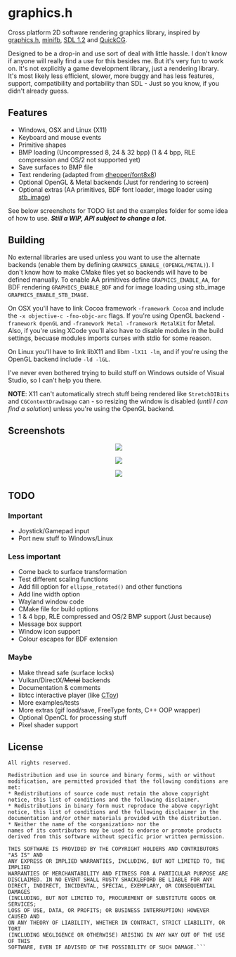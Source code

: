 # graphics.h

Cross platform 2D software rendering graphics library, inspired by [graphics.h](https://web.stanford.edu/class/archive/cs/cs106b/cs106b.1126/materials/cppdoc/graphics.html), [minifb](https://github.com/emoon/minifb), [SDL 1.2](https://www.libsdl.org/) and [QuickCG](http://lodev.org/cgtutor/).

Designed to be a drop-in and use sort of deal with little hassle. I don't know if anyone will really find a use for this besides me. But it's very fun to work on. It's not explicitly a game development library, just a rendering library. It's most likely less efficient, slower, more buggy and has less features, support, compatibility and portability than SDL - Just so you know, if you didn't already guess.


## Features

- Windows, OSX and Linux (X11)
- Keyboard and mouse events
- Primitive shapes
- BMP loading (Uncompressed 8, 24 & 32 bpp) (1 & 4 bpp, RLE compression and OS/2 not supported yet)
- Save surfaces to BMP file
- Text rendering (adapted from [dhepper/font8x8](https://github.com/dhepper/font8x8))
- Optional OpenGL & Metal backends (Just for rendering to screen)
- Optional extras (AA primitives, BDF font loader, image loader using [stb_image](https://github.com/nothings/stb))

See below screenshots for TODO list and the examples folder for some idea of how to use. ___Still a WIP, API subject to change a lot___.


## Building

No external libraries are used unless you want to use the alternate backends (enable them by defining ```GRAPHICS_ENABLE_(OPENGL/METAL)```). I don't know how to make CMake files yet so backends will have to be defined manually. To enable AA primitives define ```GRAPHICS_ENABLE_AA```, for BDF rendering ```GRAPHICS_ENABLE_BDF``` and for image loading using stb_image ```GRAPHICS_ENABLE_STB_IMAGE```.

On OSX you'll have to link Cocoa framework ```-framework Cocoa``` and include the ```-x objective-c -fno-objc-arc``` flags. If you're using OpenGL backend ```-framework OpenGL``` and ```-framework Metal -framework MetalKit``` for Metal. Also, if you're using XCode you'll also have to disable modules in the build settings, becuase modules imports curses with stdio for some reason.

On Linux you'll have to link libX11 and libm ```-lX11 -lm```, and if you're using the OpenGL backend include ```-ld -lGL```.

I've never even bothered trying to build stuff on Windows outside of Visual Studio, so I can't help you there.

**NOTE**: X11 can't automatically strech stuff being rendered like ```StretchDIBits``` and ```CGContextDrawImage``` can - so resizing the window is disabled (_until I can find a solution_) unless you're using the OpenGL backend.


## Screenshots

<p align="center">
  <img src="https://raw.githubusercontent.com/takeiteasy/graphics.h/master/screenshots/screenshot_osx.png">
</p>

<p align="center">
  <img src="https://raw.githubusercontent.com/takeiteasy/graphics.h/master/screenshots/screenshot_win.png">
</p>

<p align="center">
  <img src="https://raw.githubusercontent.com/takeiteasy/graphics.h/master/screenshots/screenshot_nix.png">
</p>


## TODO

### Important

- Joystick/Gamepad input
- Port new stuff to Windows/Linux

### Less important

- Come back to surface transformation
- Test different scaling functions
- Add fill option for ```ellipse_rotated()``` and other functions
- Add line width option
- Wayland window code
- CMake file for build options
- 1 & 4 bpp, RLE compressed and OS/2 BMP support (Just because)
- Message box support
- Window icon support
- Colour escapes for BDF extension

### Maybe

- Make thread safe (surface locks)
- Vulkan/DirectX/~~Metal~~ backends
- Documentation & comments
- libtcc interactive player (like [CToy](https://github.com/anael-seghezzi/CToy))
- More examples/tests
- More extras (gif load/save, FreeType fonts, C++ OOP wrapper)
- Optional OpenCL for processing stuff
- Pixel shader support


## License

```Copyright (c) 2013, George Watson
All rights reserved.

Redistribution and use in source and binary forms, with or without
modification, are permitted provided that the following conditions are met:
* Redistributions of source code must retain the above copyright
notice, this list of conditions and the following disclaimer.
* Redistributions in binary form must reproduce the above copyright
notice, this list of conditions and the following disclaimer in the
documentation and/or other materials provided with the distribution.
* Neither the name of the <organization> nor the
names of its contributors may be used to endorse or promote products
derived from this software without specific prior written permission.

THIS SOFTWARE IS PROVIDED BY THE COPYRIGHT HOLDERS AND CONTRIBUTORS "AS IS" AND
ANY EXPRESS OR IMPLIED WARRANTIES, INCLUDING, BUT NOT LIMITED TO, THE IMPLIED
WARRANTIES OF MERCHANTABILITY AND FITNESS FOR A PARTICULAR PURPOSE ARE
DISCLAIMED. IN NO EVENT SHALL RUSTY SHACKLEFORD BE LIABLE FOR ANY
DIRECT, INDIRECT, INCIDENTAL, SPECIAL, EXEMPLARY, OR CONSEQUENTIAL DAMAGES
(INCLUDING, BUT NOT LIMITED TO, PROCUREMENT OF SUBSTITUTE GOODS OR SERVICES;
LOSS OF USE, DATA, OR PROFITS; OR BUSINESS INTERRUPTION) HOWEVER CAUSED AND
ON ANY THEORY OF LIABILITY, WHETHER IN CONTRACT, STRICT LIABILITY, OR TORT
(INCLUDING NEGLIGENCE OR OTHERWISE) ARISING IN ANY WAY OUT OF THE USE OF THIS
SOFTWARE, EVEN IF ADVISED OF THE POSSIBILITY OF SUCH DAMAGE.```
